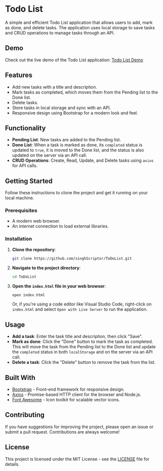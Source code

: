 # Todo List

A simple and efficient Todo List application that allows users to add, mark as done, and delete tasks. The application uses local storage to save tasks and CRUD operations to manage tasks through an API.

## Demo

Check out the live demo of the Todo List application: [Todo List Demo](https://singhScriptor.github.io/ToDoList)



## Features

- Add new tasks with a title and description.
- Mark tasks as completed, which moves them from the Pending list to the Done list.
- Delete tasks.
- Store tasks in local storage and sync with an API.
- Responsive design using Bootstrap for a modern look and feel.

## Functionality

- **Pending List**: New tasks are added to the Pending list.
- **Done List**: When a task is marked as done, its `completed` status is updated to `true`, it is moved to the Done list, and the status is also updated on the server via an API call.
- **CRUD Operations**: Create, Read, Update, and Delete tasks using `axios` for API calls.


## Getting Started

Follow these instructions to clone the project and get it running on your local machine.

### Prerequisites

- A modern web browser.
- An internet connection to load external libraries.

### Installation

1. **Clone the repository**:
    ```bash
    git clone https://github.com/singhScriptor/ToDoList.git
    ```

2. **Navigate to the project directory**:
    ```bash
    cd ToDoList
    ```

3. **Open the `index.html` file in your web browser**:
    ```bash
    open index.html
    ```
    Or, if you're using a code editor like Visual Studio Code, right-click on `index.html` and select `Open with Live Server` to run the application.

## Usage

- **Add a task**: Enter the task title and description, then click "Save".
- **Mark as done**: Click the "Done" button to mark the task as completed. This will move the task from the Pending list to the Done list and update the `completed` status in both `localStorage` and on the server via an API call.
- **Delete a task**: Click the "Delete" button to remove the task from the list.

## Built With

- [Bootstrap](https://getbootstrap.com/) - Front-end framework for responsive design.
- [Axios](https://axios-http.com/) - Promise-based HTTP client for the browser and Node.js.
- [Font Awesome](https://fontawesome.com/) - Icon toolkit for scalable vector icons.

## Contributing

If you have suggestions for improving the project, please open an issue or submit a pull request. Contributions are always welcome!

## License

This project is licensed under the MIT License - see the [LICENSE](LICENSE) file for details.



